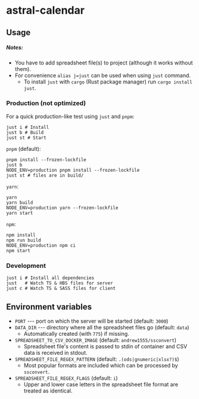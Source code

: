 # astral-calendar

## Usage

##### Notes:

- You have to add spreadsheet file(s) to project (although it works without them).
- For convenience `alias j=just` can be used when using `just` command.
  - To install `just` with `cargo` (Rust package manager) run `cargo install just`.

### Production (not optimized)

For a quick production-like test using `just` and `pnpm`:

```shell
just i # Install
just b # Build
just st # Start
```

`pnpm` (default):

```shell
pnpm install --frozen-lockfile
just b
NODE_ENV=production pnpm install --frozen-lockfile
just st # files are in build/
```

`yarn`:

```shell
yarn
yarn build
NODE_ENV=production yarn --frozen-lockfile
yarn start
```

`npm`:

```shell
npm install
npm run build
NODE_ENV=production npm ci
npm start
```

### Development

```shell
just i # Install all dependencies
just   # Watch TS & HBS files for server
just c # Watch TS & SASS files for client
```

## Environment variables

- `PORT` --- port on which the server will be started (default: `3000`)
- `DATA_DIR` --- directory where all the spreadsheet files go (default: `data`)
  - Automatically created (with `775`) if missing.
- `SPREADSHEET_TO_CSV_DOCKER_IMAGE` (default: `andrew1555/ssconvert`)
  - Spreadsheet file's content is passed to stdin of container and CSV
    data is received in stdout.
- `SPREADSHEET_FILE_REGEX_PATTERN` (default: `.(ods|gnumeric|xlsx?)$`)
  - Most popular formats are included which can be processed by `ssconvert`.
- `SPREADSHEET_FILE_REGEX_FLAGS` (default: `i`)
  - Upper and lower case letters in the spreadsheet file format
    are treated as identical.
